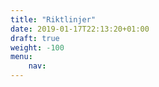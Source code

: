 ```yaml
---
title: "Riktlinjer"
date: 2019-01-17T22:13:20+01:00
draft: true
weight: -100
menu:
    nav:
---
```

